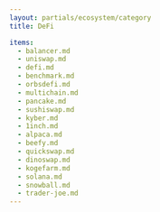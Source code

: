 ```yaml
---
layout: partials/ecosystem/category
title: DeFi

items:
  - balancer.md
  - uniswap.md
  - defi.md
  - benchmark.md
  - orbsdefi.md
  - multichain.md
  - pancake.md
  - sushiswap.md
  - kyber.md
  - 1inch.md
  - alpaca.md
  - beefy.md
  - quickswap.md
  - dinoswap.md
  - kogefarm.md
  - solana.md
  - snowball.md
  - trader-joe.md
---
```

